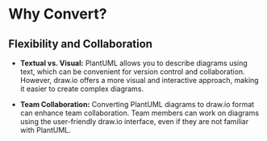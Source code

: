 # Why Convert?

## Flexibility and Collaboration

- **Textual vs. Visual:** PlantUML allows you to describe diagrams using text, which can be convenient for version control and collaboration. However, draw.io offers a more visual and interactive approach, making it easier to create complex diagrams.

- **Team Collaboration:** Converting PlantUML diagrams to draw.io format can enhance team collaboration. Team members can work on diagrams using the user-friendly draw.io interface, even if they are not familiar with PlantUML.
